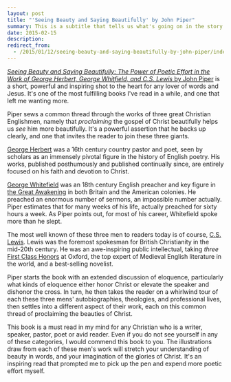 ```yaml
---
layout: post
title: "'Seeing Beauty and Saying Beautifully' by John Piper"
summary: This is a subtitle that tells us what's going on in the story.
date: 2015-02-15
description: 
redirect_from:
  - /2015/01/12/seeing-beauty-and-saying-beautifully-by-john-piper/index.html
---
```

<a href="http://www.amazon.com/gp/product/1433542943/ref=as_li_tl?ie=UTF8&amp;camp=1789&amp;creative=390957&amp;creativeASIN=1433542943&amp;linkCode=as2&amp;tag=blundin-20&amp;linkId=DPZ27XWHO5JUO2FP"><em>Seeing Beauty and Saying Beautifully: The Power of Poetic Effort in the Work of George Herbert, George </em><i>Whitfield, and C.S. Lewis</i> by John Piper</a> is a short, powerful and inspiring shot to the heart for any lover of words and Jesus. It's one of the most fulfilling books I've read in a while, and one that left me wanting more.

Piper sews a common thread through the works of three great Christian Englishmen, namely that <em>proclaiming</em> the gospel of Christ beautifully helps us <em>see</em> him more beautifully. It's a powerful assertion that he backs up clearly, and one that invites the reader to join these three giants.

<a href="http://en.wikipedia.org/wiki/George_Herbert">George Herbert</a> was a 16th century country pastor and poet, seen by scholars as an immensely pivotal figure in the history of English poetry. His works, published posthumously and published continually since, are entirely focused on his faith and devotion to Christ.

<a href="http://en.wikipedia.org/wiki/George_Whitefield">George Whitefield</a> was an 18th century English preacher and key figure in <a href="http://en.wikipedia.org/wiki/First_Great_Awakening">the Great Awakening</a> in both Britain and the American colonies. He preached an enormous number of sermons, an impossible number actually. Piper estimates that for many weeks of his life, actually preached for sixty hours a week. As Piper points out, for most of his career, Whitefield spoke more than he slept.

The most well known of these three men to readers today is of course, <a href="http://en.wikipedia.org/wiki/C._S._Lewis">C.S. Lewis</a>. Lewis was the foremost spokesman for British Christianity in the mid-20th century. He was an awe-inspiring public intellectual, taking <em>three</em> <a href="http://en.wikipedia.org/wiki/British_undergraduate_degree_classification#First-class_honours">First Class Honors</a> at Oxford, the top expert of Medieval English literature in the world, and a best-selling novelist.

Piper starts the book with an extended discussion of eloquence, particularly what kinds of eloquence either honor Christ or elevate the speaker and dishonor the cross. In turn, he then takes the reader on a whirlwind tour of each these three mens' autobiographies, theologies, and professional lives, then settles into a different aspect of their work, each on this common thread of proclaiming the beauties of Christ.

This book is a must read in my mind for any Christian who is a writer, speaker, pastor, poet or avid reader. Even if you do not see yourself in any of these categories, I would commend this book to you. The illustrations draw from each of these men's work will stretch your understanding of beauty in words, and your imagination of the glories of Christ. It's an inspiring read that prompted me to pick up the pen and expend more poetic effort myself.